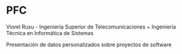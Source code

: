 PFC
===

Viorel Rusu - Ingeniería Superior de Telecomunicaciones + Ingeniería Técnica en Informática de Sistemas

Presentación de datos personalizados sobre proyectos de software
